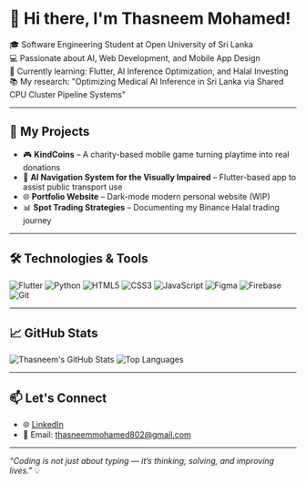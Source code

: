 # 👋 Hi there, I'm Thasneem Mohamed!

🎓 Software Engineering Student at Open University of Sri Lanka  
💻 Passionate about AI, Web Development, and Mobile App Design  
🌱 Currently learning: Flutter, AI Inference Optimization, and Halal Investing  
📚 My research: "Optimizing Medical AI Inference in Sri Lanka via Shared CPU Cluster Pipeline Systems"

---

## 🚀 My Projects

- 🎮 **KindCoins** – A charity-based mobile game turning playtime into real donations  
- 🦮 **AI Navigation System for the Visually Impaired** – Flutter-based app to assist public transport use  
- 🌐 **Portfolio Website** – Dark-mode modern personal website (WIP)  
- 📊 **Spot Trading Strategies** – Documenting my Binance Halal trading journey  

---

## 🛠️ Technologies & Tools

![Flutter](https://img.shields.io/badge/-Flutter-02569B?style=flat&logo=flutter&logoColor=white)
![Python](https://img.shields.io/badge/-Python-3776AB?style=flat&logo=python&logoColor=white)
![HTML5](https://img.shields.io/badge/-HTML5-E34F26?style=flat&logo=html5&logoColor=white)
![CSS3](https://img.shields.io/badge/-CSS3-1572B6?style=flat&logo=css3&logoColor=white)
![JavaScript](https://img.shields.io/badge/-JavaScript-F7DF1E?style=flat&logo=javascript&logoColor=black)
![Figma](https://img.shields.io/badge/-Figma-F24E1E?style=flat&logo=figma&logoColor=white)
![Firebase](https://img.shields.io/badge/-Firebase-FFCA28?style=flat&logo=firebase&logoColor=black)
![Git](https://img.shields.io/badge/-Git-F05032?style=flat&logo=git&logoColor=white)

---

## 📈 GitHub Stats

![Thasneem's GitHub Stats](https://github-readme-stats.vercel.app/api?username=thasneem-m&show_icons=true&theme=radical)
![Top Languages](https://github-readme-stats.vercel.app/api/top-langs/?username=thasneem-m&layout=compact&theme=radical)

---

## 📫 Let's Connect

- 🌐 [LinkedIn](https://www.linkedin.com/in/thasneem-mohamed-466a2727a/)
- 💌 Email: thasneemmohamed802@gmail.com


---

*“Coding is not just about typing — it’s thinking, solving, and improving lives.”* 💡
